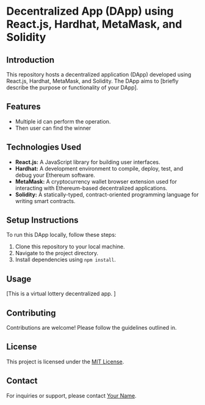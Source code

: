 # Decentralized App (DApp) using React.js, Hardhat, MetaMask, and Solidity

## Introduction

This repository hosts a decentralized application (DApp) developed using React.js, Hardhat, MetaMask, and Solidity. The DApp aims to [briefly describe the purpose or functionality of your DApp].

## Features

- Multiple id can perform the operation.
- Then user can find the winner


## Technologies Used

- **React.js:** A JavaScript library for building user interfaces.
- **Hardhat:** A development environment to compile, deploy, test, and debug your Ethereum software.
- **MetaMask:** A cryptocurrency wallet browser extension used for interacting with Ethereum-based decentralized applications.
- **Solidity:** A statically-typed, contract-oriented programming language for writing smart contracts.

## Setup Instructions

To run this DApp locally, follow these steps:

1. Clone this repository to your local machine.
2. Navigate to the project directory.
3. Install dependencies using `npm install`.


## Usage

[This is a virtual lottery decentralized app. ]

## Contributing

Contributions are welcome! Please follow the guidelines outlined in.

## License

This project is licensed under the [MIT License](LICENSE).

## Contact

For inquiries or support, please contact [Your Name](mailto:tareqshah.027@gmail.com).


